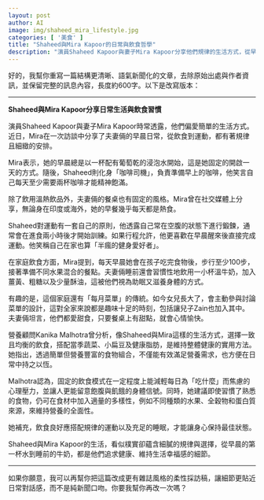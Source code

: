 ```yaml
---
layout: post
author: AI
image: img/shaheed_mira_lifestyle.jpg
categories: [ '美食' ]
title: "Shaheed與Mira Kapoor的日常與飲食哲學"  
description: "演員Shaheed Kapoor與妻子Mira Kapoor分享他們規律的生活方式，從早晨的浸泡水與咖啡，到睡前的薑黃牛奶，展現樸實卻細膩的健康哲學。"  "
---
```

好的，我幫你重寫一篇結構更清晰、語氣新聞化的文章，去除原始出處與作者資訊，並保留完整的訊息內容，長度約600字。以下是改寫版本：  

---

**Shaheed與Mira Kapoor分享日常生活與飲食習慣**  

演員Shaheed Kapoor與妻子Mira Kapoor時常透露，他們偏愛簡單的生活方式。近日，Mira在一次訪談中分享了夫妻倆的早晨日常，從飲食到運動，都有著規律且細緻的安排。  

Mira表示，她的早晨總是以一杯配有葡萄乾的浸泡水開始，這是她固定的開啟一天的方式。隨後，Shaheed則化身「咖啡司機」，負責準備早上的咖啡，他笑言自己每天至少需要兩杯咖啡才能精神飽滿。  

除了飲用溫熱飲品外，夫妻倆的餐桌也有固定的風格。Mira曾在社交媒體上分享，無論身在印度或海外，她的早餐幾乎每天都是熱食。  

Shaheed對運動有一套自己的原則，他透露自己常在空腹的狀態下進行鍛鍊，通常會在進食兩小時後才開始訓練。如果行程允許，他更喜歡在早晨醒來後直接完成運動。他笑稱自己在家也算「半瘋的健身愛好者」。  

在家庭飲食方面，Mira提到，每天早晨她會在孩子吃完食物後，步行至少100步，接著準備不同水果混合的餐點。夫妻倆睡前還會習慣性地飲用一小杯溫牛奶，加入薑黃、粗糖以及少量酥油，這被他們視為助眠又滋養身體的方式。  

有趣的是，這個家庭還有「每月菜單」的傳統。如今女兒長大了，會主動參與討論菜單的設計，這對全家來說都是趣味十足的時刻，包括讓兒子Zain也加入其中。夫妻倆坦言，他們都愛甜食，只要餐桌上有甜點，就會心情愉快。  

營養顧問Kanika Malhotra曾分析，像Shaheed與Mira這樣的生活方式，選擇一致且均衡的飲食，搭配當季蔬菜、小扁豆及健康脂肪，是維持整體健康的實用方法。她指出，透過簡單但營養豐富的食物組合，不僅能有效滿足營養需求，也方便在日常中持之以恆。  

Malhotra認為，固定的飲食模式在一定程度上能減輕每日為「吃什麼」而焦慮的心理壓力，並讓人更能留意飽腹與飢餓的身體信號。同時，她建議即使習慣了熟悉的食物，仍可在食材中加入適量的多樣性，例如不同種類的水果、全穀物和蛋白質來源，來維持營養的全面性。  

她補充，飲食良好應搭配規律的運動以及充足的睡眠，才能讓身心保持最佳狀態。  

Shaheed與Mira Kapoor的生活，看似樸實卻蘊含細膩的規律與選擇，從早晨的第一杯水到睡前的牛奶，都是他們追求健康、維持生活幸福感的細節。  

---

如果你願意，我可以再幫你把這篇改成更有雜誌風格的柔性採訪稿，讓細節更貼近日常對話感，而不是純新聞口吻。你要我幫你再改一次嗎？